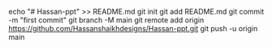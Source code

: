 echo "# Hassan-ppt" >> README.md
git init
git add README.md
git commit -m "first commit"
git branch -M main
git remote add origin https://github.com/Hassanshaikhdesigns/Hassan-ppt.git
git push -u origin main
